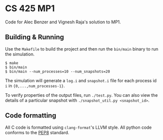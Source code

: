 # CS 425 MP1

Code for Alec Benzer and Vignesh Raja's solution to MP1.

## Building & Running

Use the `Makefile` to build the project and then run the `bin/main` binary to run the simulation.

    $ make
    $ bin/main
    $ bin/main --num_processes=10 --num_snapshots=20

The simulation will generate a `log.i` and `snapshot.i` file for each process id `i` in `{0,...,num_processes-1}`.

To verify properties of the output files, run `./test.py`. You can also view the details of a particular snapshot with `./snapshot_util.py <snapshot_id>`.

## Code formatting

All C code is formatted using `clang-format`'s LLVM style. All python code conforms to the [PEP8](http://legacy.python.org/dev/peps/pep-0008/) standard.
